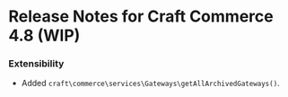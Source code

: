 # Release Notes for Craft Commerce 4.8 (WIP)

### Extensibility
- Added `craft\commerce\services\Gateways\getAllArchivedGateways()`.